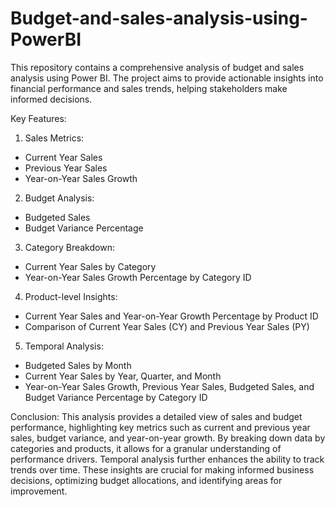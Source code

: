 # Budget-and-sales-analysis-using-PowerBI
This repository contains a comprehensive analysis of budget and sales analysis using Power BI. The project aims to provide actionable insights into financial performance and sales trends, helping stakeholders make informed decisions.

Key Features:

1. Sales Metrics:
- Current Year Sales
- Previous Year Sales
- Year-on-Year Sales Growth

2. Budget Analysis:
- Budgeted Sales
- Budget Variance Percentage

3. Category Breakdown:
- Current Year Sales by Category
- Year-on-Year Sales Growth Percentage by Category ID

4. Product-level Insights:
- Current Year Sales and Year-on-Year Growth Percentage by Product ID
- Comparison of Current Year Sales (CY) and Previous Year Sales (PY)

5. Temporal Analysis:
- Budgeted Sales by Month
- Current Year Sales by Year, Quarter, and Month
- Year-on-Year Sales Growth, Previous Year Sales, Budgeted Sales, and Budget Variance Percentage by Category ID

Conclusion:
This analysis provides a detailed view of sales and budget performance, highlighting key metrics such as current and previous year sales, budget variance, and year-on-year growth. By breaking down data by categories and products, it allows for a granular understanding of performance drivers. Temporal analysis further enhances the ability to track trends over time. These insights are crucial for making informed business decisions, optimizing budget allocations, and identifying areas for improvement.
